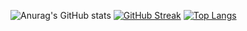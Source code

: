 <!--
**WilliamTuuu/WilliamTuuu** is a ✨ _special_ ✨ repository because its `README.md` (this file) appears on your GitHub profile.

Here are some ideas to get you started:

- 🔭 I’m currently working on ...
- 🌱 I’m currently learning ...
- 👯 I’m looking to collaborate on ...
- 🤔 I’m looking for help with ...
- 💬 Ask me about ...
- 📫 How to reach me: ...
- 😄 Pronouns: ...
- ⚡ Fun fact: ...
-->

![Anurag's GitHub stats](https://github-readme-stats.vercel.app/api?username=WilliamTuuu&show_icons=true&theme=dracula) [![GitHub Streak](https://streak-stats.demolab.com/?user=WilliamTuuu&theme=dracula)](https://git.io/streak-stats)
[![Top Langs](https://github-readme-stats.vercel.app/api/top-langs/?username=WilliamTuuu&layout=compact)](https://github.com/anuraghazra/github-readme-stats)
